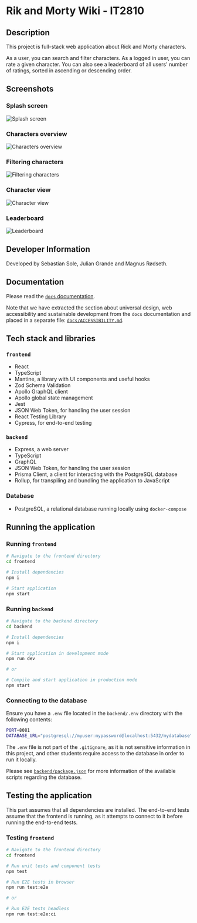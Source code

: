 # Rik and Morty Wiki - IT2810

## Description

This project is full-stack web application about Rick and Morty characters.

As a user, you can search and filter characters. As a logged in user, you can rate a given character. You can also see a leaderboard of all users' number of ratings, sorted in ascending or descending order.

## Screenshots


### Splash screen
![Splash screen](docs/images/splash.png)

### Characters overview
![Characters overview](docs/images/characters.png)

### Filtering characters
![Filtering characters](docs/images/filtering.png)

### Character view
![Character view](docs/images/character_view.png)

### Leaderboard
![Leaderboard](docs/images/leaderboard.png)

## Developer Information

Developed by Sebastian Sole, Julian Grande and Magnus Rødseth.

## Documentation

Please read the [`docs` documentation](/docs/README.md).

Note that we have extracted the section about universal design, web accessibility and sustainable development from the `docs` documentation and placed in a separate file: [`docs/ACCESSIBILITY.md`](/docs/ACCESSIBILITY.md).

## Tech stack and libraries

### `frontend`

- React
- TypeScript
- Mantine, a library with UI components and useful hooks
- Zod Schema Validation
- Apollo GraphQL client
- Apollo global state management
- Jest
- JSON Web Token, for handling the user session
- React Testing Library
- Cypress, for end-to-end testing

### `backend`

- Express, a web server
- TypeScript
- GraphQL
- JSON Web Token, for handling the user session
- Prisma Client, a client for interacting with the PostgreSQL database
- Rollup, for transpiling and bundling the application to JavaScript

### Database

- PostgreSQL, a relational database running locally using `docker-compose`

## Running the application

### Running `frontend`

```sh
# Navigate to the frontend directory
cd frontend

# Install dependencies
npm i

# Start application
npm start
```

### Running `backend`

```sh
# Navigate to the backend directory
cd backend

# Install dependencies
npm i

# Start application in development mode
npm run dev

# or

# Compile and start application in production mode
npm start
```

### Connecting to the database

Ensure you have a `.env` file located in the `backend/.env` directory with the following contents:

```sh
PORT=8081
DATABASE_URL="postgresql://myuser:mypassword@localhost:5432/mydatabase"
```

The `.env` file is not part of the `.gitignore`, as it is not sensitive information in this project, and other students require access to the database in order to run it locally.

Please see [`backend/package.json`](/backend/package.json) for more information of the available scripts regarding the database.

## Testing the application

This part assumes that all dependencies are installed. The end-to-end tests assume that the frontend is running, as it attempts to connect to it before running the end-to-end tests.

### Testing `frontend`

```sh
# Navigate to the frontend directory
cd frontend

# Run unit tests and component tests
npm test

# Run E2E tests in browser
npm run test:e2e

# or

# Run E2E tests headless
npm run test:e2e:ci
```
